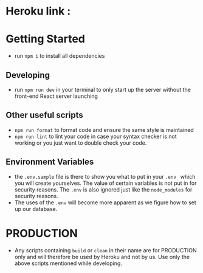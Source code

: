 # Heroku link :

# Getting Started
- run  `npm i` to install all dependencies

## Developing
- run `npm run dev` in your terminal to only start up the server without the front-end React server launching
## Other useful scripts
- `npm run format` to format code and ensure the same style is maintained
-  `npm run lint` to lint your code in case your syntax checker is not working or you just want to double check your code.
## Environment Variables
- the  `.env.sample` file is there to show you what to put in your `.env ` which you will create yourselves. The value of certain variables is not put in for security reasons. The `.env` is also ignored just like the `node_modules` for security reasons. 
- The uses of the `.env` will become more apparent as we figure how to set up our database.

# PRODUCTION
- Any scripts containing `build` or `clean` in their name are for PRODUCTION only and will therefore be used by Heroku and not by us. Use only the above scripts mentioned while developing.